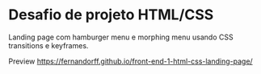 # Desafio de projeto HTML/CSS
Landing page com hamburger menu e morphing menu usando CSS transitions e keyframes.

Preview
https://fernandorff.github.io/front-end-1-html-css-landing-page/
